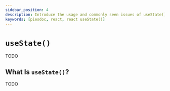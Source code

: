 ```yaml
---
sidebar_position: 4
description: Introduce the usage and commonly seen issues of useState() in React.
keywords: [piesdoc, react, react useState()]
---
```


# `useState()`

TODO

## What Is `useState()`?

TODO

